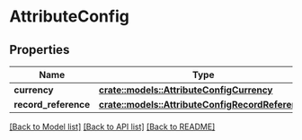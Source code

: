 # AttributeConfig

## Properties

Name | Type | Description | Notes
------------ | ------------- | ------------- | -------------
**currency** | [**crate::models::AttributeConfigCurrency**](attribute_config_currency.md) |  | 
**record_reference** | [**crate::models::AttributeConfigRecordReference**](attribute_config_record_reference.md) |  | 

[[Back to Model list]](../README.md#documentation-for-models) [[Back to API list]](../README.md#documentation-for-api-endpoints) [[Back to README]](../README.md)


